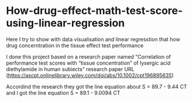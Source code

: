 # How-drug-effect-math-test-score-using-linear-regression

Here I try to show with data visualisation and linear regresstion that
how drug concerntration in the tissue effect test performance

I done this project based on a research paper named "Correlation of performance test scores with “tissue concentration” of lysergic acid diethylamide in human subiects"
 research paper URL (https://ascpt.onlinelibrary.wiley.com/doi/abs/10.1002/cpt196895635)
 
 Accordind the research they got the line equation about S = 89.7 - 9.44 CT
 and I got the line equation S = 89.1 - 9.0094 CT

